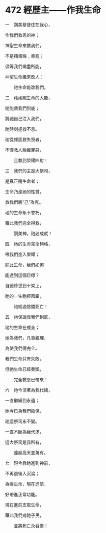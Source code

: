 # 472 經歷主——作我生命

一　讚美基督住在我心，

作我們救恩的神；

神聖生命來救我們，

不是藉規條﹑章程；

須等我們竭盡所能，

神聖生命纔來改人：　

　　祂生命能改我們。

二　藉祂賜生命的大能，

祂能救我們到底；

將祂自己注入我們，

祂時刻拯救不息。

祂從裡面救失喪者，

不僅救人脫離罪惡，

　　且救到榮耀四射！

三　我們的主是大祭司，

是真正賜生命者；

生命乃是祂的性質，

救我們將“己”攻克。

祂的生命永不會朽，

藉此我們完全得救，

　　讚美神，祂必成就！

四　祂的生命完全夠格，

帶我們進入榮耀；

除此生命，我們如何

能達到這個目標？

自祂降世到十架上，

祂的一生飽經風霜，

　　祂經過陰間死亡！

五　祂保證救我們到底，

祂的生命在成全；

祂為我們，凡事親理，

為使我們得完全。

我們生命只有失敗，

但祂生命已經奏凱，

　　完全救恩已帶來！

六　祂今活著為我代禱，

一直繼續到永遠；

祂今已為我們擔保，

祂這祭司永不變。

一直不斷為我代求，

這大祭司是我所有，

　　遠超高天並萬有。

七　現今靠祂進到神前，

不再退後入沉淪；

為得生命，現在進前，

好帶進正常功能。

現在進前支取生命，

藉此我們成祂子民，

　　並將死亡永吞盡！

